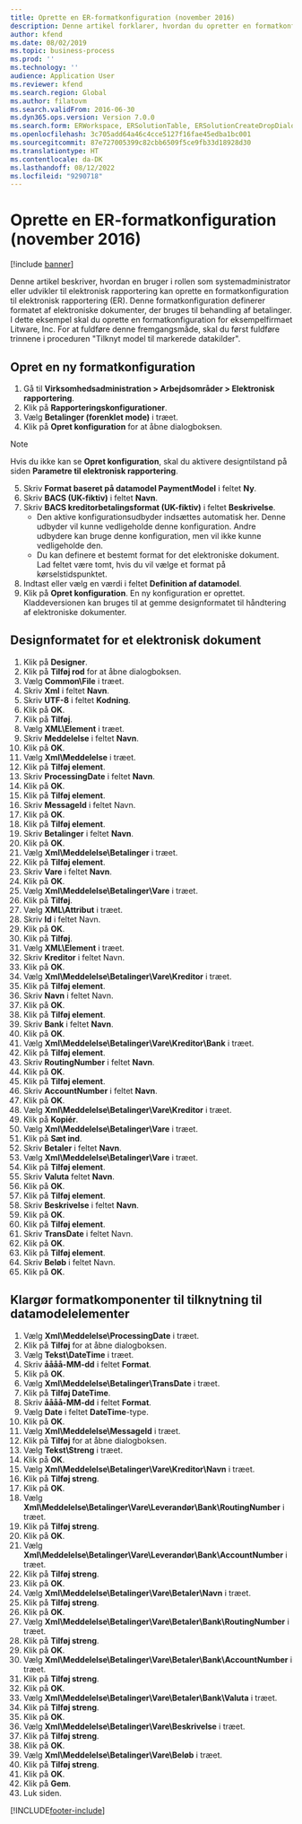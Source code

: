 ```yaml
---
title: Oprette en ER-formatkonfiguration (november 2016)
description: Denne artikel forklarer, hvordan du opretter en formatkonfiguration til elektronisk rapportering (ER).
author: kfend
ms.date: 08/02/2019
ms.topic: business-process
ms.prod: ''
ms.technology: ''
audience: Application User
ms.reviewer: kfend
ms.search.region: Global
ms.author: filatovm
ms.search.validFrom: 2016-06-30
ms.dyn365.ops.version: Version 7.0.0
ms.search.form: ERWorkspace, ERSolutionTable, ERSolutionCreateDropDialog, EROperationDesigner, ERComponentTypeDropDialog
ms.openlocfilehash: 3c705add64a46c4cce5127f16fae45edba1bc001
ms.sourcegitcommit: 87e727005399c82cbb6509f5ce9fb33d18928d30
ms.translationtype: HT
ms.contentlocale: da-DK
ms.lasthandoff: 08/12/2022
ms.locfileid: "9290718"
---
```

# <a name="er-create-a-format-configuration-november-2016"></a>Oprette en ER-formatkonfiguration (november 2016)

[!include [banner](../../includes/banner.md)]

Denne artikel beskriver, hvordan en bruger i rollen som systemadministrator eller udvikler til elektronisk rapportering kan oprette en formatkonfiguration til elektronisk rapportering (ER). Denne formatkonfiguration definerer formatet af elektroniske dokumenter, der bruges til behandling af betalinger. I dette eksempel skal du oprette en formatkonfiguration for eksempelfirmaet Litware, Inc. For at fuldføre denne fremgangsmåde, skal du først fuldføre trinnene i proceduren "Tilknyt model til markerede datakilder".


## <a name="create-a-new-format-configuration"></a>Opret en ny formatkonfiguration
1. Gå til **Virksomhedsadministration > Arbejdsområder > Elektronisk rapportering**.
2. Klik på **Rapporteringskonfigurationer**.
3. Vælg **Betalinger (forenklet mode)** i træet.
4. Klik på **Opret konfiguration** for at åbne dialogboksen.

 > [!NOTE]
 > Hvis du ikke kan se **Opret konfiguration**, skal du aktivere designtilstand på siden **Parametre til elektronisk rapportering**. 
 
5. Skriv **Format baseret på datamodel PaymentModel** i feltet **Ny**.
6. Skriv **BACS (UK-fiktiv)** i feltet **Navn**.
7. Skriv **BACS kreditorbetalingsformat (UK-fiktiv)** i feltet **Beskrivelse**.
    * Den aktive konfigurationsudbyder indsættes automatisk her. Denne udbyder vil kunne vedligeholde denne konfiguration. Andre udbydere kan bruge denne konfiguration, men vil ikke kunne vedligeholde den.  
    * Du kan definere et bestemt format for det elektroniske dokument. Lad feltet være tomt, hvis du vil vælge et format på kørselstidspunktet.  
8. Indtast eller vælg en værdi i feltet **Definition af datamodel**.
9. Klik på **Opret konfiguration**. En ny konfiguration er oprettet. Kladdeversionen kan bruges til at gemme designformatet til håndtering af elektroniske dokumenter.  

## <a name="design-the-format-of-an-electronic-document"></a>Designformatet for et elektronisk dokument
1. Klik på **Designer**.
2. Klik på **Tilføj rod** for at åbne dialogboksen.
3. Vælg **Common\File** i træet.
4. Skriv **Xml** i feltet **Navn**.
5. Skriv **UTF-8** i feltet **Kodning**.
6. Klik på **OK**.
7. Klik på **Tilføj**.
8. Vælg **XML\Element** i træet.
9. Skriv **Meddelelse** i feltet **Navn**.
10. Klik på **OK**.
11. Vælg **Xml\Meddelelse** i træet.
12. Klik på **Tilføj element**.
13. Skriv **ProcessingDate** i feltet **Navn**.
14. Klik på **OK**.
15. Klik på **Tilføj element**.
16. Skriv **MessageId** i feltet Navn.
17. Klik på **OK**.
18. Klik på **Tilføj element**.
19. Skriv **Betalinger** i feltet **Navn**.
20. Klik på **OK**.
21. Vælg **Xml\Meddelelse\Betalinger** i træet.
22. Klik på **Tilføj element**.
23. Skriv **Vare** i feltet **Navn**.
24. Klik på **OK**.
25. Vælg **Xml\Meddelelse\Betalinger\Vare** i træet.
26. Klik på **Tilføj**.
27. Vælg **XML\Attribut** i træet.
28. Skriv **Id** i feltet Navn.
29. Klik på **OK**.
30. Klik på **Tilføj**.
31. Vælg **XML\Element** i træet.
32. Skriv **Kreditor** i feltet Navn.
33. Klik på **OK**.
34. Vælg **Xml\Meddelelse\Betalinger\Vare\Kreditor** i træet.
35. Klik på **Tilføj element**.
36. Skriv **Navn** i feltet Navn.
37. Klik på **OK**.
38. Klik på **Tilføj element**.
39. Skriv **Bank** i feltet **Navn**.
40. Klik på **OK**.
41. Vælg **Xml\Meddelelse\Betalinger\Vare\Kreditor\Bank** i træet.
42. Klik på **Tilføj element**.
43. Skriv **RoutingNumber** i feltet **Navn**.
44. Klik på **OK**.
45. Klik på **Tilføj element**.
46. Skriv **AccountNumber** i feltet **Navn**.
47. Klik på **OK**.
48. Vælg **Xml\Meddelelse\Betalinger\Vare\Kreditor** i træet.
49. Klik på **Kopiér**.
50. Vælg **Xml\Meddelelse\Betalinger\Vare** i træet.
51. Klik på **Sæt ind**.
52. Skriv **Betaler** i feltet **Navn**.
53. Vælg **Xml\Meddelelse\Betalinger\Vare** i træet.
54. Klik på **Tilføj element**.
55. Skriv **Valuta** feltet **Navn**.
56. Klik på **OK**.
57. Klik på **Tilføj element**.
58. Skriv **Beskrivelse** i feltet **Navn**.
59. Klik på **OK**.
60. Klik på **Tilføj element**.
61. Skriv **TransDate** i feltet Navn.
62. Klik på **OK**.
63. Klik på **Tilføj element**.
64. Skriv **Beløb** i feltet Navn.
65. Klik på **OK**.

## <a name="prepare-format-components-for-mapping-to-data-model-elements"></a>Klargør formatkomponenter til tilknytning til datamodelelementer
1. Vælg **Xml\Meddelelse\ProcessingDate** i træet.
2. Klik på **Tilføj** for at åbne dialogboksen.
3. Vælg **Tekst\DateTime** i træet.
4. Skriv **åååå-MM-dd** i feltet **Format**.
5. Klik på **OK**.
6. Vælg **Xml\Meddelelse\Betalinger\TransDate** i træet.
7. Klik på **Tilføj DateTime**.
8. Skriv **åååå-MM-dd** i feltet **Format**.
9. Vælg **Date** i feltet **DateTime**-type.
10. Klik på **OK**.
11. Vælg **Xml\Meddelelse\MessageId** i træet.
12. Klik på **Tilføj** for at åbne dialogboksen.
13. Vælg **Tekst\Streng** i træet.
14. Klik på **OK**.
15. Vælg **Xml\Meddelelse\Betalinger\Vare\Kreditor\Navn** i træet.
16. Klik på **Tilføj streng**.
17. Klik på **OK**.
18. Vælg **Xml\Meddelelse\Betalinger\Vare\Leverandør\Bank\RoutingNumber** i træet.
19. Klik på **Tilføj streng**.
20. Klik på **OK**.
21. Vælg **Xml\Meddelelse\Betalinger\Vare\Leverandør\Bank\AccountNumber** i træet.
22. Klik på **Tilføj streng**.
23. Klik på **OK**.
24. Vælg **Xml\Meddelelse\Betalinger\Vare\Betaler\Navn** i træet.
25. Klik på **Tilføj streng**.
26. Klik på **OK**.
27. Vælg **Xml\Meddelelse\Betalinger\Vare\Betaler\Bank\RoutingNumber** i træet.
28. Klik på **Tilføj streng**.
29. Klik på **OK**.
30. Vælg **Xml\Meddelelse\Betalinger\Vare\Betaler\Bank\AccountNumber** i træet.
31. Klik på **Tilføj streng**.
32. Klik på **OK**.
33. Vælg **Xml\Meddelelse\Betalinger\Vare\Betaler\Bank\Valuta** i træet.
34. Klik på **Tilføj streng**.
35. Klik på **OK**.
36. Vælg **Xml\Meddelelse\Betalinger\Vare\Beskrivelse** i træet.
37. Klik på **Tilføj streng**.
38. Klik på **OK**.
39. Vælg **Xml\Meddelelse\Betalinger\Vare\Beløb** i træet.
40. Klik på **Tilføj streng**.
41. Klik på **OK**.
42. Klik på **Gem**.
43. Luk siden.



[!INCLUDE[footer-include](../../../../includes/footer-banner.md)]
